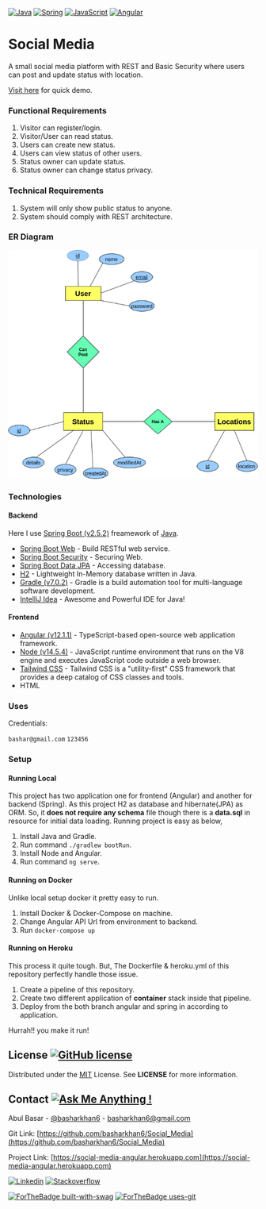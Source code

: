 [![Java](https://img.shields.io/badge/java-%23ED8B00.svg?&style=for-the-badge&logo=java&logoColor=white)](https://www.oracle.com/java)
[![Spring](https://img.shields.io/badge/spring%20-%236DB33F.svg?&style=for-the-badge&logo=spring&logoColor=white)](https://spring.io)
[![JavaScript](https://img.shields.io/badge/javascript%20-%23323330.svg?&style=for-the-badge&logo=javascript&logoColor=%23F7DF1E)](https://developer.mozilla.org/en-US/docs/Web/JavaScript)
[![Angular](https://img.shields.io/badge/angular%20-%23DD0031.svg?&style=for-the-badge&logo=angular&logoColor=white)](https://angular.io)


# Social Media
A small social media platform with REST and Basic Security where users can post and update status with location.

[Visit here](https://social-media-angular.herokuapp.com/) for quick demo.


### Functional Requirements
1. Visitor can register/login.
2. Visitor/User can read status.
3. Users can create new status.
4. Users can view status of other users.
5. Status owner can update status.
6. Status owner can change status privacy.


### Technical Requirements
1. System will only show public status to anyone.
2. System should comply with REST architecture.


### ER Diagram
![Diagram](erd.png)


### Technologies
#### Backend
Here I use [Spring Boot (v2.5.2)](https://spring.io/projects/spring-boot) freamework of [Java](https://www.oracle.com/java/).
* [Spring Boot Web](https://spring.io/projects/spring-boot) - Build RESTful web service.
* [Spring Boot Security](https://spring.io/guides/gs/securing-web) - Securing Web.
* [Spring Boot Data JPA](https://spring.io/guides/gs/accessing-data-jpa) - Accessing database.
* [H2](https://www.h2database.com) - Lightweight In-Memory database written in Java.
* [Gradle (v7.0.2)](https://gradle.org) - Gradle is a build automation tool for multi-language software development.
* [IntelliJ Idea](https://www.jetbrains.com/idea) - Awesome and Powerful IDE for Java!
#### Frontend
* [Angular (v12.1.1)](https://angular.io) - TypeScript-based open-source web application framework.
* [Node (v14.5.4)](https://nodejs.org) - JavaScript runtime environment that runs on the V8 engine and executes JavaScript code outside a web browser.
* [Tailwind CSS](https://tailwindcss.com/) - Tailwind CSS is a "utility-first" CSS framework that provides a deep catalog of CSS classes and tools.
* HTML


### Uses
Credentials:

`bashar@gmail.com` `123456`

### Setup
#### Running Local
This project has two application one for frontend (Angular) and another for backend (Spring).
As this project H2 as database and hibernate(JPA) as ORM. So, it **does not require any schema** file 
though there is a **data.sql** in resource for initial data loading. Running project is easy as below,

1. Install Java and Gradle.
2. Run command ``./gradlew bootRun``.
3. Install Node and Angular.
4. Run command ``ng serve``.

#### Running on Docker
Unlike local setup docker it pretty easy to run.

1. Install Docker & Docker-Compose on machine.
2. Change Angular API Url from environment to backend.
2. Run ``docker-compose up``


#### Running on Heroku
This process it quite tough. But, The Dockerfile & heroku.yml of this repository perfectly handle those issue.

1. Create a pipeline of this repository.
2. Create two different application of **container** stack inside that pipeline.
3. Deploy from the both branch angular and spring in according to application.

Hurrah!! you make it run!


## License [![GitHub license](https://img.shields.io/github/license/Naereen/StrapDown.js.svg)](https://github.com/Naereen/StrapDown.js/blob/master/LICENSE)
Distributed under the [MIT](https://opensource.org/licenses/MIT) License. See **LICENSE** for more information.



## Contact [![Ask Me Anything !](https://img.shields.io/badge/Ask%20me-anything-1abc9c.svg)](https://GitHub.com/Naereen/ama)

Abul Basar - [@basharkhan6](https://facebook.com/basharkhan6) - basharkhan6@gmail.com

Git Link: [https://github.com/basharkhan6/Social_Media](https://github.com/basharkhan6/Social_Media)

Project Link: [https://social-media-angular.herokuapp.com](https://social-media-angular.herokuapp.com)

[![Linkedin](https://img.shields.io/badge/linkedin%20-%230077B5.svg?&style=for-the-badge&logo=linkedin&logoColor=white)](https://www.linkedin.com/in/abulbasar7/)
[![Stackoverflow](https://img.shields.io/badge/-Stack%20overflow-FE7A16?style=for-the-badge&logo=stack-overflow&logoColor=white)](https://stackoverflow.com/users/story/9582577)


[![ForTheBadge built-with-swag](http://ForTheBadge.com/images/badges/built-with-swag.svg)](https://GitHub.com/Naereen/)
[![ForTheBadge uses-git](http://ForTheBadge.com/images/badges/uses-git.svg)](https://GitHub.com/)
